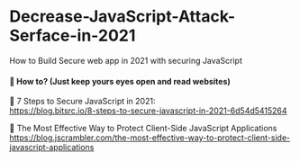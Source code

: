 # Decrease-JavaScript-Attack-Serface-in-2021
How to Build Secure web app in 2021 with securing JavaScript
#### 🍩 How to? (Just keep yours eyes open and read websites) <br>
🍩  7 Steps to Secure JavaScript in 2021: <br>
https://blog.bitsrc.io/8-steps-to-secure-javascript-in-2021-6d54d5415264

🍩  The Most Effective Way to Protect Client-Side JavaScript Applications
https://blog.jscrambler.com/the-most-effective-way-to-protect-client-side-javascript-applications
